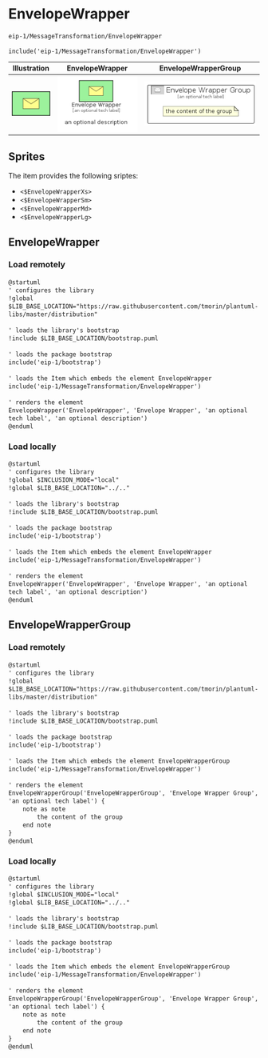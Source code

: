 # EnvelopeWrapper


```text
eip-1/MessageTransformation/EnvelopeWrapper
```

```text
include('eip-1/MessageTransformation/EnvelopeWrapper')
```



| Illustration | EnvelopeWrapper | EnvelopeWrapperGroup |
| :---: | :---: | :---: |
| ![illustration for Illustration](../../eip-1/MessageTransformation/EnvelopeWrapper.png) | ![illustration for EnvelopeWrapper](../../eip-1/MessageTransformation/EnvelopeWrapper.Local.png) | ![illustration for EnvelopeWrapperGroup](../../eip-1/MessageTransformation/EnvelopeWrapperGroup.Local.png) |



## Sprites
The item provides the following sriptes:

- `<$EnvelopeWrapperXs>`
- `<$EnvelopeWrapperSm>`
- `<$EnvelopeWrapperMd>`
- `<$EnvelopeWrapperLg>`





## EnvelopeWrapper

### Load remotely
```plantuml
@startuml
' configures the library
!global $LIB_BASE_LOCATION="https://raw.githubusercontent.com/tmorin/plantuml-libs/master/distribution"

' loads the library's bootstrap
!include $LIB_BASE_LOCATION/bootstrap.puml

' loads the package bootstrap
include('eip-1/bootstrap')

' loads the Item which embeds the element EnvelopeWrapper
include('eip-1/MessageTransformation/EnvelopeWrapper')

' renders the element
EnvelopeWrapper('EnvelopeWrapper', 'Envelope Wrapper', 'an optional tech label', 'an optional description')
@enduml
```

### Load locally
```plantuml
@startuml
' configures the library
!global $INCLUSION_MODE="local"
!global $LIB_BASE_LOCATION="../.."

' loads the library's bootstrap
!include $LIB_BASE_LOCATION/bootstrap.puml

' loads the package bootstrap
include('eip-1/bootstrap')

' loads the Item which embeds the element EnvelopeWrapper
include('eip-1/MessageTransformation/EnvelopeWrapper')

' renders the element
EnvelopeWrapper('EnvelopeWrapper', 'Envelope Wrapper', 'an optional tech label', 'an optional description')
@enduml
```

## EnvelopeWrapperGroup

### Load remotely
```plantuml
@startuml
' configures the library
!global $LIB_BASE_LOCATION="https://raw.githubusercontent.com/tmorin/plantuml-libs/master/distribution"

' loads the library's bootstrap
!include $LIB_BASE_LOCATION/bootstrap.puml

' loads the package bootstrap
include('eip-1/bootstrap')

' loads the Item which embeds the element EnvelopeWrapperGroup
include('eip-1/MessageTransformation/EnvelopeWrapper')

' renders the element
EnvelopeWrapperGroup('EnvelopeWrapperGroup', 'Envelope Wrapper Group', 'an optional tech label') {
    note as note
        the content of the group
    end note
}
@enduml
```

### Load locally
```plantuml
@startuml
' configures the library
!global $INCLUSION_MODE="local"
!global $LIB_BASE_LOCATION="../.."

' loads the library's bootstrap
!include $LIB_BASE_LOCATION/bootstrap.puml

' loads the package bootstrap
include('eip-1/bootstrap')

' loads the Item which embeds the element EnvelopeWrapperGroup
include('eip-1/MessageTransformation/EnvelopeWrapper')

' renders the element
EnvelopeWrapperGroup('EnvelopeWrapperGroup', 'Envelope Wrapper Group', 'an optional tech label') {
    note as note
        the content of the group
    end note
}
@enduml
```

